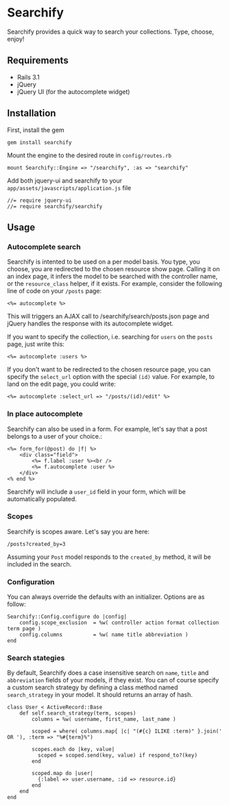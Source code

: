 Searchify
=========
Searchify provides a quick way to search your collections. Type, choose, enjoy!

Requirements
------------
* Rails 3.1
* jQuery
* jQuery UI (for the autocomplete widget)

Installation
------------
First, install the gem

    gem install searchify

Mount the engine to the desired route in `config/routes.rb`

    mount Searchify::Engine => "/searchify", :as => "searchify"

Add both jquery-ui and searchify to your `app/assets/javascripts/application.js` file

    //= require jquery-ui
    //= require searchify/searchify

Usage
-----
### Autocomplete search

Searchify is intented to be used on a per model basis. You type, you choose, you are redirected to the chosen resource show page.
Calling it on an index page, it infers the model to be searched with the controller name, or the `resource_class` helper, if it exists.
For example, consider the following line of code on your `/posts` page:

    <%= autocomplete %>

This will triggers an AJAX call to /searchify/search/posts.json page and jQuery handles the response with its autocomplete widget.

If you want to specify the collection, i.e. searching for `users` on the `posts` page, just write this:

    <%= autocomplete :users %>

If you don't want to be redirected to the chosen resource page, you can specify the `select_url` option with the special `(id)` value.
For example, to land on the edit page, you could write:

    <%= autocomplete :select_url => "/posts/(id)/edit" %>

### In place autocomplete

Searchify can also be used in a form. For example, let's say that a post belongs to a user of your choice.:

    <%= form_for(@post) do |f| %>
        <div class="field">
            <%= f.label :user %><br />
            <%= f.autocomplete :user %>
        </div>
    <% end %>

Searchify will include a `user_id` field in your form, which will be automatically populated.

### Scopes

Searchify is scopes aware. Let's say you are here:

`/posts?created_by=3`

Assuming your `Post` model responds to the `created_by` method, it will be included in the search.

### Configuration

You can always override the defaults with an initializer. Options are as follow:

    Searchify::Config.configure do |config|
        config.scope_exclusion  = %w( controller action format collection term page )
        config.columns          = %w( name title abbreviation )
    end

### Search stategies

By default, Searchify does a case insensitive search on `name`, `title` and `abbreviation` fields of your models, if they exist. You can of course specify
a custom search strategy by defining a class method named `search_strategy` in your model. It should returns an array of hash.

    class User < ActiveRecord::Base
        def self.search_strategy(term, scopes)
            columns = %w( username, first_name, last_name )

            scoped = where( columns.map{ |c| "(#{c} ILIKE :term)" }.join(' OR '), :term => "%#{term}%")

            scopes.each do |key, value|
              scoped = scoped.send(key, value) if respond_to?(key)
            end

            scoped.map do |user|
              {:label => user.username, :id => resource.id}
            end
        end
    end